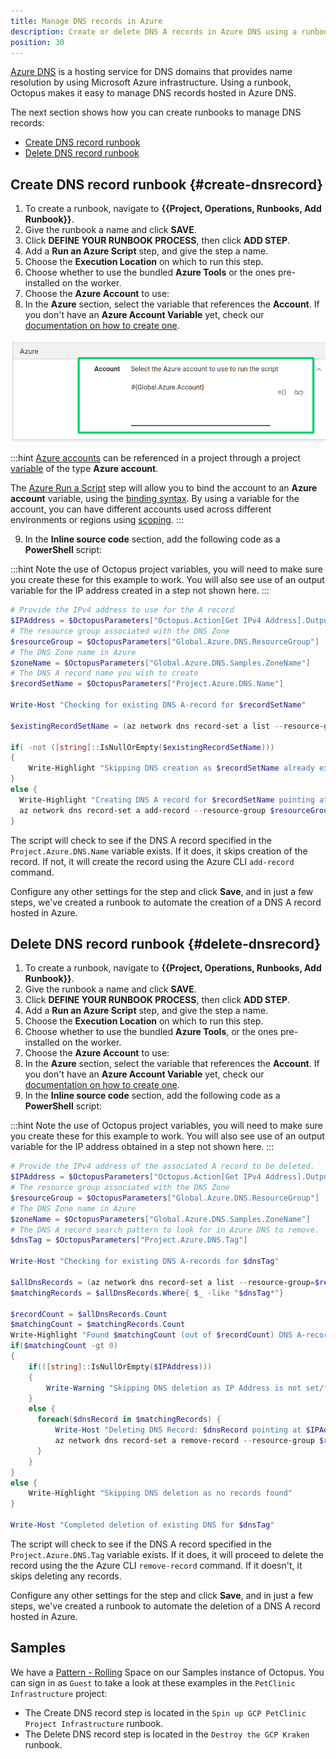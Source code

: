```yaml
---
title: Manage DNS records in Azure
description: Create or delete DNS A records in Azure DNS using a runbook.
position: 30
---
```


[Azure DNS](https://docs.microsoft.com/en-us/azure/dns/dns-overview) is a hosting service for DNS domains that provides name resolution by using Microsoft Azure infrastructure. Using a runbook, Octopus makes it easy to manage DNS records hosted in Azure DNS.

The next section shows how you can create runbooks to manage DNS records:

- [Create DNS record runbook](#create-dnsrecord)
- [Delete DNS record runbook](#delete-dnsrecord)

## Create DNS record runbook {#create-dnsrecord}

1. To create a runbook, navigate to **{{Project, Operations, Runbooks, Add Runbook}}**.
1. Give the runbook a name and click **SAVE**.
1. Click **DEFINE YOUR RUNBOOK PROCESS**, then click **ADD STEP**.
1. Add a **Run an Azure Script** step, and give the step a name.
1. Choose the **Execution Location** on which to run this step.
1. Choose whether to use the bundled **Azure Tools** or the ones pre-installed on the worker.
1. Choose the **Azure Account** to use:
1. In the **Azure** section, select the variable that references the **Account**. If you don't have an **Azure Account Variable** yet, check our [documentation on how to create one](/docs/infrastructure/deployment-targets/azure/index.md).

![Azure Account variable](images/azure-account-variable.png "width=500")

:::hint
[Azure accounts](/docs/infrastructure/deployment-targets/azure/index.md) can be referenced in a project through a project [variable](/docs/projects/variables/index.md) of the type **Azure account**. 

The [Azure Run a Script](/docs/deployments/azure/running-azure-powershell/index.md) step will allow you to bind the account to an **Azure account** variable, using the [binding syntax](/docs/projects/variables/index.md#Bindingsyntax-Referencingvariablesinstepdefinitions). By using a variable for the account, you can have different accounts used across different environments or regions using [scoping](/docs/projects/variables/index.md#Bindingsyntax-Referencingvariablesinstepdefinitions).
:::
  
9. In the **Inline source code** section, add the following code as a **PowerShell** script:

:::hint
Note the use of Octopus project variables, you will need to make sure you create these for this example to work.  You will also see use of an output variable for the IP address created in a step not shown here.
:::

```powershell
# Provide the IPv4 address to use for the A record
$IPAddress = $OctopusParameters["Octopus.Action[Get IPv4 Address].Output.IPAddress"]
# The resource group associated with the DNS Zone
$resourceGroup = $OctopusParameters["Global.Azure.DNS.ResourceGroup"]
# The DNS Zone name in Azure
$zoneName = $OctopusParameters["Global.Azure.DNS.Samples.ZoneName"]
# The DNS A record name you wish to create
$recordSetName = $OctopusParameters["Project.Azure.DNS.Name"]

Write-Host "Checking for existing DNS A-record for $recordSetName"

$existingRecordSetName = (az network dns record-set a list --resource-group=$resourceGroup --zone-name $zoneName --query "[?name=='$recordSetName'].name | [0]" -o json)

if( -not ([string]::IsNullOrEmpty($existingRecordSetName))) 
{
	Write-Highlight "Skipping DNS creation as $recordSetName already exists"
}
else {
  Write-Highlight "Creating DNS A record for $recordSetName pointing at $IPAddress"
  az network dns record-set a add-record --resource-group $resourceGroup --zone-name $zoneName --record-set-name $recordSetName --ipv4-address $IPAddress
}
```

The script will check to see if the DNS A record specified in the `Project.Azure.DNS.Name` variable exists. If it does, it skips creation of the record. If not, it will create the record using the Azure CLI `add-record` command.

Configure any other settings for the step and click **Save**, and in just a few steps, we've created a runbook to automate the creation of a DNS A record hosted in Azure.

## Delete DNS record runbook {#delete-dnsrecord}

1. To create a runbook, navigate to **{{Project, Operations, Runbooks, Add Runbook}}**.
1. Give the runbook a name and click **SAVE**.
1. Click **DEFINE YOUR RUNBOOK PROCESS**, then click **ADD STEP**.
1. Add a **Run an Azure Script** step, and give the step a name.
1. Choose the **Execution Location** on which to run this step.
1. Choose whether to use the bundled **Azure Tools**, or the ones pre-installed on the worker.
1. Choose the **Azure Account** to use:
1. In the **Azure** section, select the variable that references the **Account**. If you don't have an **Azure Account Variable** yet, check our [documentation on how to create one](/docs/infrastructure/deployment-targets/azure/index.md).
1. In the **Inline source code** section, add the following code as a **PowerShell** script:

:::hint
Note the use of Octopus project variables, you will need to make sure you create these for this example to work.  You will also see use of an output variable for the IP address obtained in a step not shown here.
:::

```powershell
# Provide the IPv4 address of the associated A record to be deleted.
$IPAddress = $OctopusParameters["Octopus.Action[Get IPv4 Address].Output.IPAddress"]
# The resource group associated with the DNS Zone
$resourceGroup = $OctopusParameters["Global.Azure.DNS.ResourceGroup"]
# The DNS Zone name in Azure
$zoneName = $OctopusParameters["Global.Azure.DNS.Samples.ZoneName"]
# The DNS A record search pattern to look for in Azure DNS to remove.
$dnsTag = $OctopusParameters["Project.Azure.DNS.Tag"]

Write-Host "Checking for existing DNS A-records for $dnsTag"

$allDnsRecords = (az network dns record-set a list --resource-group=$resourceGroup --zone-name $zoneName --query "[*].name" -o json | ConvertFrom-Json)
$matchingRecords = $allDnsRecords.Where{ $_ -like "$dnsTag*"}

$recordCount = $allDnsRecords.Count
$matchingCount = $matchingRecords.Count
Write-Highlight "Found $matchingCount (out of $recordCount) DNS A-records matching $dnsTag"
if($matchingCount -gt 0) 
{
	if(([string]::IsNullOrEmpty($IPAddress))) 
	{
    	Write-Warning "Skipping DNS deletion as IP Address is not set/found"
	}
    else {
      foreach($dnsRecord in $matchingRecords) {
          Write-Host "Deleting DNS Record: $dnsRecord pointing at $IPAddress"
          az network dns record-set a remove-record --resource-group $resourceGroup --zone-name $zoneName --record-set-name $dnsRecord --ipv4-address $IPAddress
      }
    }
}
else {
	Write-Highlight "Skipping DNS deletion as no records found"
}

Write-Host "Completed deletion of existing DNS for $dnsTag"
```

The script will check to see if the DNS A record specified in the `Project.Azure.DNS.Tag` variable exists. If it does, it will proceed to delete the record using the the Azure CLI `remove-record` command. If it doesn't, it skips deleting any records.

Configure any other settings for the step and click **Save**, and in just a few steps, we've created a runbook to automate the deletion of a DNS A record hosted in Azure.

## Samples

We have a [Pattern - Rolling](https://g.octopushq.com/PatternRollingSamplesSpace) Space on our Samples instance of Octopus. You can sign in as `Guest` to take a look at these examples in the `PetClinic Infrastructure` project:
- The Create DNS record step is located in the `Spin up GCP PetClinic Project Infrastructure` runbook.
- The Delete DNS record step is located in the `Destroy the GCP Kraken` runbook.